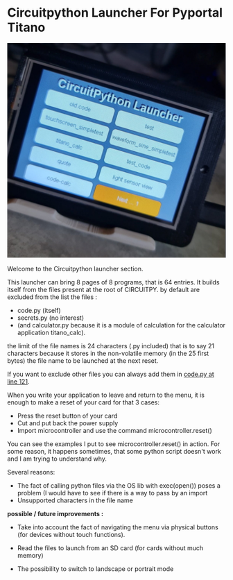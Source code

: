 <h1> Circuitpython Launcher For Pyportal Titano </h1>

![Launcher](launcher.png)

Welcome to the Circuitpython launcher section.

This launcher can bring 8 pages of 8 programs, that is 64 entries.
It builds itself from the files present at the root of CIRCUITPY. 
by default are excluded from the list the files :
* code.py (itself) 
* secrets.py (no interest) 
* (and calculator.py because it is a module of calculation for the calculator application titano_calc).

the limit of the file names is 24 characters (.py included) that is to say 21 characters because it stores in the non-volatile memory (in the 25 first bytes) the file name to be launched at the next reset.

If you want to exclude other files you can always add them in [code.py at line 121](https://github.com/beboxos/circuitpython/blob/a470852d9fb7b90fc01971e96d4b7b3bbc51355a/pyportal%20titano/Circuitpyton%20launcher/code.py#L121).

When you write your application to leave and return to the menu, it is enough to make a reset of your card for that 3 cases:
* Press the reset button of your card
* Cut and put back the power supply 
* Import microcontroller and use the command microcontroller.reset()

You can see the examples I put to see microcontroller.reset() in action.
For some reason, it happens sometimes, that some python script doesn't work and I am trying to understand why. 

Several reasons: 
* The fact of calling python files via the OS lib with exec(open()) poses a problem (I would have to see if there is a way to pass by an import
* Unsupported characters in the file name 

**possible / future improvements :** 
* Take into account the fact of navigating the menu via physical buttons (for devices without touch functions).

* Read the files to launch from an SD card (for cards without much memory)

* The possibility to switch to landscape or portrait mode
